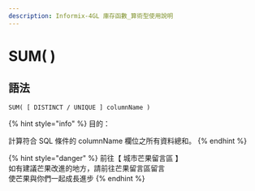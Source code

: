 ```yaml
---
description: Informix-4GL 庫存函數_算術型使用說明
---
```


# SUM( )

## 語法

```
SUM( [ DISTINCT / UNIQUE ] columnName )
```

{% hint style="info" %}
目的：

計算符合 SQL 條件的 columnName 欄位之所有資料總和。
{% endhint %}

{% hint style="danger" %}
前往【 城市芒果留言區 】\
如有建議芒果改進的地方，請前往芒果留言區留言\
使芒果與你們一起成長進步
{% endhint %}
